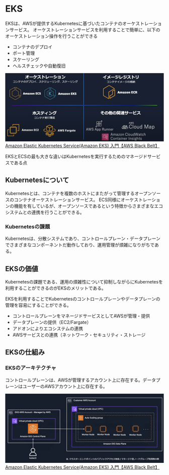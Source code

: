 # EKS
EKSは、AWSが提供するKubernetesに基づいたコンテナのオーケストレーションサービス。
オーケストレーションサービスを利用することで簡単に、以下のオーケストレーション操作を行うことができる
- コンテナのデプロイ
- ポート管理
- スケーリング
- ヘルスチェックや自動復旧

![](../../img/AWS/Container/container_services.png)
[Amazon Elastic Kubernetes Service(Amazon EKS) 入門【AWS Black Belt】](https://www.youtube.com/watch?v=E5TEqZhS0D0)

EKSとECSの最も大きな違いはKubernetesを実行するためのマネージドサービスである点

## Kubernetesについて
Kubernetesとは、コンテナを複数のホストにまたがって管理するオープンソースのコンテナオーケストレーションサービス。
ECS同様にオーケストレーションの機能を有しているが、オープンソースであるという特徴からさまざまなエコシステムとの連携を行うことができる。

### Kubernetesの課題
Kubernetesは、分散システムであり、コントロールプレーン・データプレーンでさまざまなコンポーネントだ動作しており、運用管理が煩雑になりがちである。

## EKSの価値
Kubernetesの課題である、運用の煩雑性について抑制しながらにKubernetesを利用することができるのがEKSのメリットである。

EKSを利用することでKubernetesのコントロールプレーンやデータプレーンの管理を容易にすることができる。
- コントロールプレーンをマネージドサービスとしてAWSが管理・提供
- データプレーンの提供（EC2/Fargate）
- アドオンによりエコシステムの連携
- AWSサービスとの連携（ネットワーク・セキュリティ・ストレージ

## EKSの仕組み
### EKSのアーキテクチャ
コントロールプレーンは、AWSが管理するアカウント上に存在する。データプレーンはユーザーのAWSアカウント上に存在する。

![](../../img/AWS/Container/eck_architecture.png)
[Amazon Elastic Kubernetes Service(Amazon EKS) 入門【AWS Black Belt】](https://www.youtube.com/watch?v=E5TEqZhS0D0)

